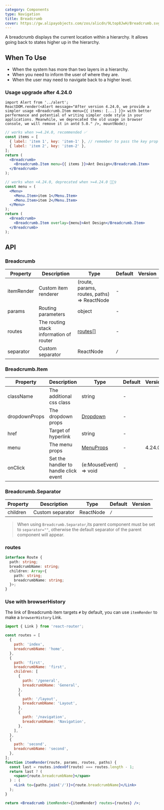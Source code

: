 ```yaml
---
category: Components
type: Navigation
title: Breadcrumb
cover: https://gw.alipayobjects.com/zos/alicdn/9Ltop8JwH/Breadcrumb.svg
---
```


A breadcrumb displays the current location within a hierarchy. It allows going back to states higher up in the hierarchy.

## When To Use

- When the system has more than two layers in a hierarchy.
- When you need to inform the user of where they are.
- When the user may need to navigate back to a higher level.

### Usage upgrade after 4.24.0

```__react
import Alert from '../alert';
ReactDOM.render(<Alert message="After version 4.24.0, we provide a simpler usage <Breadcrumb.Item menu={{ items: [...] }}> with better perfermance and potential of writing simpler code style in your applications. Meanwhile, we deprecated the old usage in browser console, we will remove it in antd 5.0." />, mountNode);
```

```jsx
// works when >=4.24.0, recommended ✅
const items = [
  { label: 'item 1', key: 'item-1' }, // remember to pass the key prop
  { label: 'item 2', key: 'item-2' },
];
return (
  <Breadcrumb>
    <Breadcrumb.Item menu={{ items }}>Ant Design</Breadcrumb.Item>
  </Breadcrumb>
);

// works when <4.24.0, deprecated when >=4.24.0 🙅🏻‍♀️
const menu = (
  <Menu>
    <Menu.Item>item 1</Menu.Item>
    <Menu.Item>item 2</Menu.Item>
  </Menu>
);
return (
  <Breadcrumb>
    <Breadcrumb.Item overlay={menu}>Ant Design</Breadcrumb.Item>
  </Breadcrumb>
);
```

## API

### Breadcrumb

| Property | Description | Type | Default | Version |
| --- | --- | --- | --- | --- |
| itemRender | Custom item renderer | (route, params, routes, paths) => ReactNode | - |  |
| params | Routing parameters | object | - |  |
| routes | The routing stack information of router | [routes\[\]](#routes) | - |  |
| separator | Custom separator | ReactNode | `/` |  |

### Breadcrumb.Item

| Property | Description | Type | Default | Version |
| --- | --- | --- | --- | --- |
| className | The additional css class | string | - |  |
| dropdownProps | The dropdown props | [Dropdown](/components/dropdown) | - |  |
| href | Target of hyperlink | string | - |  |
| menu | The menu props | [MenuProps](/components/menu/#API) | - | 4.24.0 |
| onClick | Set the handler to handle click event | (e:MouseEvent) => void | - |  |

### Breadcrumb.Separator

| Property | Description      | Type      | Default | Version |
| -------- | ---------------- | --------- | ------- | ------- |
| children | Custom separator | ReactNode | `/`     |         |

> When using `Breadcrumb.Separator`,its parent component must be set to `separator=""`, otherwise the default separator of the parent component will appear.

### routes

```ts
interface Route {
  path: string;
  breadcrumbName: string;
  children: Array<{
    path: string;
    breadcrumbName: string;
  }>;
}
```

### Use with browserHistory

The link of Breadcrumb item targets `#` by default, you can use `itemRender` to make a `browserHistory` Link.

```jsx
import { Link } from 'react-router';

const routes = [
  {
    path: 'index',
    breadcrumbName: 'home',
  },
  {
    path: 'first',
    breadcrumbName: 'first',
    children: [
      {
        path: '/general',
        breadcrumbName: 'General',
      },
      {
        path: '/layout',
        breadcrumbName: 'Layout',
      },
      {
        path: '/navigation',
        breadcrumbName: 'Navigation',
      },
    ],
  },
  {
    path: 'second',
    breadcrumbName: 'second',
  },
];
function itemRender(route, params, routes, paths) {
  const last = routes.indexOf(route) === routes.length - 1;
  return last ? (
    <span>{route.breadcrumbName}</span>
  ) : (
    <Link to={paths.join('/')}>{route.breadcrumbName}</Link>
  );
}

return <Breadcrumb itemRender={itemRender} routes={routes} />;
```
